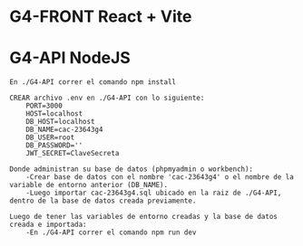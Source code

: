 # G4-FRONT React + Vite

# G4-API NodeJS
    En ./G4-API correr el comando npm install

    CREAR archivo .env en ./G4-API con lo siguiente:
        PORT=3000
        HOST=localhost
        DB_HOST=localhost
        DB_NAME=cac-23643g4
        DB_USER=root
        DB_PASSWORD=''
        JWT_SECRET=ClaveSecreta

    Donde administran su base de datos (phpmyadmin o workbench):
        -Crear base de datos con el nombre 'cac-23643g4' o el nombre de la variable de entorno anterior (DB_NAME).
        -Luego importar cac-23643g4.sql ubicado en la raiz de ./G4-API, dentro de la base de datos creada previamente.

    Luego de tener las variables de entorno creadas y la base de datos creada e importada:
        -En ./G4-API correr el comando npm run dev